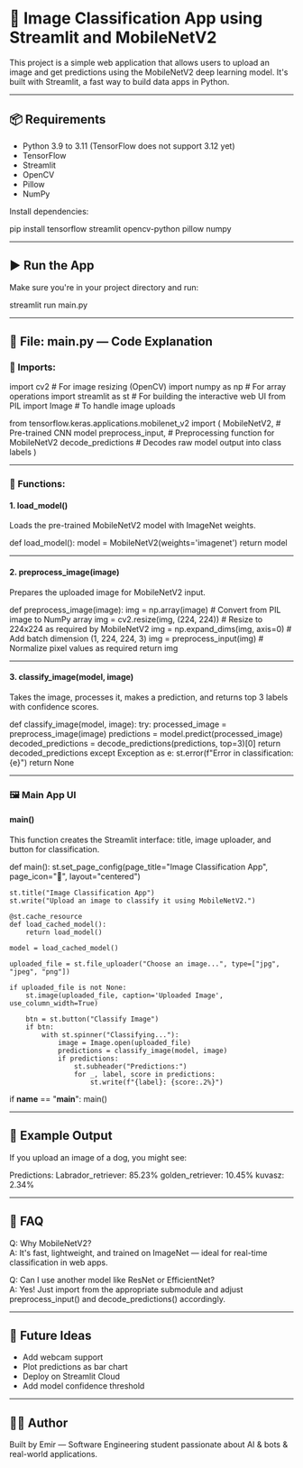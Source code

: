 # 🤖 Image Classification App using Streamlit and MobileNetV2

This project is a simple web application that allows users to upload an image and get predictions using the MobileNetV2 deep learning model. It's built with Streamlit, a fast way to build data apps in Python.

---

## 📦 Requirements

- Python 3.9 to 3.11 (TensorFlow does not support 3.12 yet)
- TensorFlow
- Streamlit
- OpenCV
- Pillow
- NumPy

Install dependencies:

pip install tensorflow streamlit opencv-python pillow numpy

---

## ▶️ Run the App

Make sure you're in your project directory and run:

streamlit run main.py

---

## 🧠 File: main.py — Code Explanation

### 📌 Imports:

import cv2                        # For image resizing (OpenCV)
import numpy as np               # For array operations
import streamlit as st           # For building the interactive web UI
from PIL import Image            # To handle image uploads

from tensorflow.keras.applications.mobilenet_v2 import (
    MobileNetV2,                 # Pre-trained CNN model
    preprocess_input,           # Preprocessing function for MobileNetV2
    decode_predictions          # Decodes raw model output into class labels
)

---

### 🔄 Functions:

#### 1. load_model()
Loads the pre-trained MobileNetV2 model with ImageNet weights.

def load_model():
    model = MobileNetV2(weights='imagenet')
    return model

---

#### 2. preprocess_image(image)
Prepares the uploaded image for MobileNetV2 input.

def preprocess_image(image):
    img = np.array(image)                   # Convert from PIL image to NumPy array
    img = cv2.resize(img, (224, 224))       # Resize to 224x224 as required by MobileNetV2
    img = np.expand_dims(img, axis=0)       # Add batch dimension (1, 224, 224, 3)
    img = preprocess_input(img)             # Normalize pixel values as required
    return img

---

#### 3. classify_image(model, image)
Takes the image, processes it, makes a prediction, and returns top 3 labels with confidence scores.

def classify_image(model, image):
    try:
        processed_image = preprocess_image(image)
        predictions = model.predict(processed_image)
        decoded_predictions = decode_predictions(predictions, top=3)[0]
        return decoded_predictions
    except Exception as e:
        st.error(f"Error in classification: {e}")
        return None

---

### 🖼️ Main App UI

#### main()
This function creates the Streamlit interface: title, image uploader, and button for classification.

def main():
    st.set_page_config(page_title="Image Classification App", page_icon="🤖", layout="centered")

    st.title("Image Classification App")
    st.write("Upload an image to classify it using MobileNetV2.")

    @st.cache_resource
    def load_cached_model():
        return load_model()

    model = load_cached_model()

    uploaded_file = st.file_uploader("Choose an image...", type=["jpg", "jpeg", "png"])

    if uploaded_file is not None:
        st.image(uploaded_file, caption='Uploaded Image', use_column_width=True)

        btn = st.button("Classify Image")
        if btn:
            with st.spinner("Classifying..."):
                image = Image.open(uploaded_file)
                predictions = classify_image(model, image)
                if predictions:
                    st.subheader("Predictions:")
                    for _, label, score in predictions:
                        st.write(f"{label}: {score:.2%}")

if __name__ == "__main__":
    main()

---

## 🧪 Example Output

If you upload an image of a dog, you might see:

Predictions:
Labrador_retriever: 85.23%
golden_retriever: 10.45%
kuvasz: 2.34%

---

## 🙋 FAQ

Q: Why MobileNetV2?  
A: It's fast, lightweight, and trained on ImageNet — ideal for real-time classification in web apps.

Q: Can I use another model like ResNet or EfficientNet?  
A: Yes! Just import from the appropriate submodule and adjust preprocess_input() and decode_predictions() accordingly.

---

## 🚀 Future Ideas

- Add webcam support  
- Plot predictions as bar chart  
- Deploy on Streamlit Cloud  
- Add model confidence threshold

---

## 👩‍💻 Author

Built by Emir — Software Engineering student passionate about AI & bots & real-world applications.

